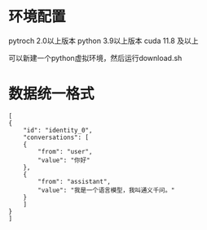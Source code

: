 # 环境配置
pytroch 2.0以上版本
python 3.9以上版本
cuda 11.8 及以上

可以新建一个python虚拟环境，然后运行download.sh


# 数据统一格式
    [
    {
        "id": "identity_0",
        "conversations": [
        {
            "from": "user",
            "value": "你好"
        },
        {
            "from": "assistant",
            "value": "我是一个语言模型，我叫通义千问。"
        }
        ]
    }
    ]